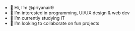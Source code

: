 - 👋 Hi, I’m @priyanair9
- 👀 I’m interested in programming, UI/UX design & web dev
- 🌱 I’m currently studying IT
- 💞️ I’m looking to collaborate on fun projects

<!---
priyanair9/priyanair9 is a ✨ special ✨ repository because its `README.md` (this file) appears on your GitHub profile.
You can click the Preview link to take a look at your changes.
--->

